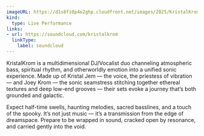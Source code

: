 ```yaml
---
imageURL: https://d1s8fi0p4o2ghp.cloudfront.net/images/2025/KristalKrom.jpg
kind:
  type: Live Performance
links:
- url: https://soundcloud.com/kristalkrom
  linkType:
    label: soundcloud
---
```

KristalKrom is a multidimensional DJ/Vocalist duo channeling atmospheric bass, spiritual rhythm, and otherworldly emotion into a unified sonic experience.
Made up of Kristal Jem — the voice, the priestess of vibration — and Joey Krom — the sonic seamstress stitching together ethereal textures and deep low-end grooves — their sets evoke a journey that’s both grounded and galactic.

Expect half-time swells, haunting melodies, sacred basslines, and a touch of the spooky. It’s not just music — it’s a transmission from the edge of dreamspace.
Prepare to be wrapped in sound, cracked open by resonance, and carried gently into the void.